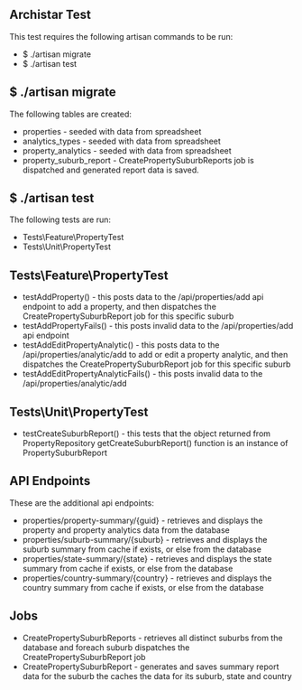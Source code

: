 ## Archistar Test

This test requires the following artisan commands to be run:
- $ ./artisan migrate
- $ ./artisan test

## $ ./artisan migrate

The following tables are created:
- properties - seeded with data from spreadsheet
- analytics_types - seeded with data from spreadsheet
- property_analytics - seeded with data from spreadsheet
- property_suburb_report - CreatePropertySuburbReports job is dispatched and generated report data is saved.

## $ ./artisan test

The following tests are run:
- Tests\Feature\PropertyTest
- Tests\Unit\PropertyTest

## Tests\Feature\PropertyTest

- testAddProperty() - this posts data to the /api/properties/add api endpoint to add a property, and then dispatches the CreatePropertySuburbReport job for this specific suburb
- testAddPropertyFails() - this posts invalid data to the /api/properties/add api endpoint
- testAddEditPropertyAnalytic() - this posts data to the /api/properties/analytic/add to add or edit a property analytic, and  then dispatches the CreatePropertySuburbReport job for this specific suburb
- testAddEditPropertyAnalyticFails() - this posts invalid data to the /api/properties/analytic/add

## Tests\Unit\PropertyTest

- testCreateSuburbReport() - this tests that the object returned from PropertyRepository getCreateSuburbReport() function is an instance of PropertySuburbReport 

## API Endpoints

These are the additional api endpoints:

- properties/property-summary/{guid} - retrieves and displays the property and property analytics data from the database
- properties/suburb-summary/{suburb} - retrieves and displays the suburb summary from cache if exists, or else from the database
- properties/state-summary/{state} - retrieves and displays the state summary from cache if exists, or else from the database
- properties/country-summary/{country} - retrieves and displays the country summary from cache if exists, or else from the database

## Jobs

- CreatePropertySuburbReports - retrieves all distinct suburbs from the database and foreach suburb dispatches the CreatePropertySuburbReport job
- CreatePropertySuburbReport - generates and saves summary report data for the suburb the caches the data for its suburb, state and country

